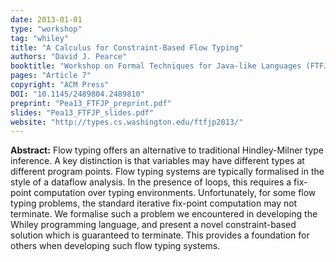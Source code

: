 ```yaml
---
date: 2013-01-01
type: "workshop"
tag: "whiley"
title: "A Calculus for Constraint-Based Flow Typing"
authors: "David J. Pearce"
booktitle: "Workshop on Formal Techniques for Java-like Languages (FTFJP)"
pages: "Article 7"
copyright: "ACM Press"
DOI: "10.1145/2489804.2489810"
preprint: "Pea13_FTFJP_preprint.pdf"
slides: "Pea13_FTFJP_slides.pdf"
website: "http://types.cs.washington.edu/ftfjp2013/"
---
```


**Abstract:** Flow typing offers an alternative to traditional Hindley-Milner type inference. A key distinction is that variables may have different types at different program points. Flow typing systems are typically formalised in the style of a dataflow analysis. In the presence of loops, this requires a fix-point computation over typing environments. Unfortunately, for some flow typing problems, the standard iterative fix-point computation may not terminate. We formalise such a problem we encountered in developing the Whiley programming language, and present a novel constraint-based solution which is guaranteed to terminate. This provides a foundation for others when developing such flow typing systems.